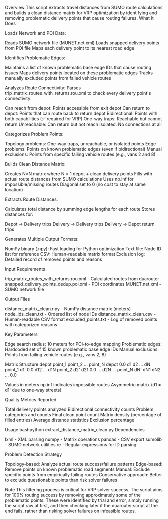 Overview
This script extracts travel distances from SUMO route calculations and builds a clean distance matrix for VRP optimization by identifying and removing problematic delivery points that cause routing failures.
What It Does

Loads Network and POI Data:

Reads SUMO network file (MUNET.net.xml)
Loads snapped delivery points from POI file
Maps each delivery point to its nearest road edge


Identifies Problematic Edges:

Maintains a list of known problematic base edge IDs that cause routing issues
Maps delivery points located on these problematic edges
Tracks manually excluded points from failed vehicle routes


Analyzes Route Connectivity:
Parses trip_matrix_routes_with_returns.rou.xml to check every delivery point's connectivity:

Can reach from depot: Points accessible from exit depot
Can return to depot: Points that can route back to return depot
Bidirectional: Points with both capabilities (✅ required for VRP)
One-way traps: Reachable but cannot return
Unreachable: Can return but not reach
Isolated: No connections at all


Categorizes Problem Points:

Topology problems: One-way traps, unreachable, or isolated points
Edge problems: Points on known problematic edges (even if bidirectional)
Manual exclusions: Points from specific failing vehicle routes (e.g., vans 2 and 8)


Builds Clean Distance Matrix:

Creates N×N matrix where N = 1 depot + clean delivery points
Fills with actual route distances from SUMO calculations
Uses np.inf for impossible/missing routes
Diagonal set to 0 (no cost to stay at same location)


Extracts Route Distances:

Calculates total distance by summing edge lengths for each route
Stores distances for:

Depot → Delivery trips
Delivery → Delivery trips
Delivery → Depot return trips




Generates Multiple Output Formats:

NumPy binary (.npy): Fast loading for Python optimization
Text file: Node ID list for reference
CSV: Human-readable matrix format
Exclusion log: Detailed record of removed points and reasons



Input Requirements

trip_matrix_routes_with_returns.rou.xml - Calculated routes from duarouter
snapped_delivery_points_dedup.poi.xml - POI coordinates
MUNET.net.xml - SUMO network file

Output Files

distance_matrix_clean.npy - NumPy distance matrix (meters)
node_ids_clean.txt - Ordered list of node IDs
distance_matrix_clean.csv - Human-readable CSV format
excluded_points.txt - Log of removed points with categorized reasons

Key Parameters

Edge search radius: 10 meters for POI-to-edge mapping
Problematic edges: Hardcoded set of 15 known problematic base edge IDs
Manual exclusions: Points from failing vehicle routes (e.g., vans 2, 8)

Matrix Structure
           depot  point_1  point_2  ...  point_N
depot        0.0    d1      d2     ...    dN
point_1      d1'    0.0     d12    ...    d1N
point_2      d2'    d21     0.0    ...    d2N
...
point_N      dN'    dN1     dN2    ...    0.0

Values in meters
np.inf indicates impossible routes
Asymmetric matrix (d1 ≠ d1' due to one-way streets)

Quality Metrics Reported

Total delivery points analyzed
Bidirectional connectivity counts
Problem categories and counts
Final clean point count
Matrix density (percentage of filled entries)
Average distance statistics
Exclusion percentage

Usage
bashpython extract_distance_matrix_clean.py
Dependencies

lxml - XML parsing
numpy - Matrix operations
pandas - CSV export
sumolib - SUMO network utilities
re - Regular expressions for ID parsing

Problem Detection Strategy

Topology-based: Analyze actual route success/failure patterns
Edge-based: Remove points on known problematic road segments
Manual: Exclude specific points from empirically failing routes
Conservative approach: Better to exclude questionable points than risk solver failures

Note
This filtering process is critical for VRP solver success. The script aims for 100% routing success by removing approximately some of the problematic points. These were identified by trial and error, simply running the script raw at first, and then checking later if the duarouter script at the end fails, rather than risking solver failures on infeasible routes.
